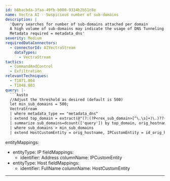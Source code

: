 ```yaml
---
id: b8bacbda-3faa-49fb-b000-9334b2b51c8e
name: Vectra AI - Suspicious number of sub-domains
description: |
  'Query searches for number of sub-domains attached per domain
  A high volume of sub-domains may indicate the usage of DNS Tunneling.
  Metadata required = metadata_dns'
severity: Medium
requiredDataConnectors:
  - connectorId: AIVectraStream
    dataTypes:
      - VectraStream
tactics:
  - CommandAndControl
  - Exfiltration
relevantTechniques:
  - T1071.004
  - T1048.003
query: |-
  ```kusto
  //Adjust the threshold as desired (default is 500)
  let min_sub_domains = 500;
  VectraStream
  | where metadata_type == "metadata_dns"
  | extend top_domain = extract(@"(?:(?P<rex_sub_domain>[^\.\s]+)\.)??(?P<rex_domain>(?:(?P<rex_domain_no_tld>[^\.\s]+)\.)?(?P<rex_tld>[^\.\s]{2,}))$",2,['query'])
  | summarize sub_domains=dcount(['query']) by top_domain, orig_hostname, id_orig_h
  | where sub_domains > min_sub_domains
  | extend HostCustomEntity = orig_hostname, IPCustomEntity = id_orig_h
  ```
entityMappings:
  - entityType: IP
    fieldMappings:
      - identifier: Address
        columnName: IPCustomEntity
  - entityType: Host
    fieldMappings:
      - identifier: FullName
        columnName: HostCustomEntity
---
```


